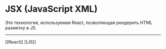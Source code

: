 # JSX (JavaScript XML) 
Это технология, используемая React, позволяющая рендерить HTML разметку в JS. 

---
[[React]] [[JS]]
